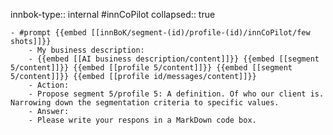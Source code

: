 innbok-type:: internal
#innCoPilot
collapsed:: true

	- #prompt {{embed [[innBoK/segment-(id)/profile-(id)/innCoPilot/few shots]]}}
		- My business description:
		- {{embed [[AI business description/content]]}} {{embed [[segment 5/content]]}} {{embed [[profile 5/content]]}} {{embed [[segment 5/content]]}} {{embed [[profile id/messages/content]]}}
		- Action:
		- Propose segment 5/profile 5: A definition. Of who our client is. Narrowing down the segmentation criteria to specific values.
		- Answer:
		- Please write your respons in a MarkDown code box.